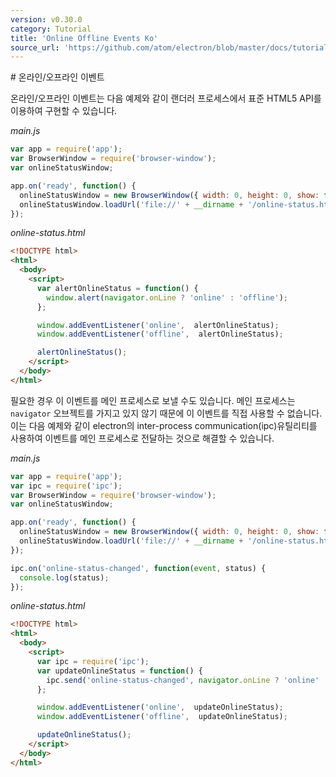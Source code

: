 ```yaml
---
version: v0.30.0
category: Tutorial
title: 'Online Offline Events Ko'
source_url: 'https://github.com/atom/electron/blob/master/docs/tutorial/online-offline-events-ko.md'
---
```


﻿# 온라인/오프라인 이벤트

온라인/오프라인 이벤트는 다음 예제와 같이 랜더러 프로세스에서 표준 HTML5 API를 이용하여 구현할 수 있습니다.

_main.js_

```javascript
var app = require('app');
var BrowserWindow = require('browser-window');
var onlineStatusWindow;

app.on('ready', function() {
  onlineStatusWindow = new BrowserWindow({ width: 0, height: 0, show: false });
  onlineStatusWindow.loadUrl('file://' + __dirname + '/online-status.html');
});
```

_online-status.html_

```html
<!DOCTYPE html>
<html>
  <body>
    <script>
      var alertOnlineStatus = function() {
        window.alert(navigator.onLine ? 'online' : 'offline');
      };

      window.addEventListener('online',  alertOnlineStatus);
      window.addEventListener('offline',  alertOnlineStatus);

      alertOnlineStatus();
    </script>
  </body>
</html>
```

필요한 경우 이 이벤트를 메인 프로세스로 보낼 수도 있습니다.
메인 프로세스는 `navigator` 오브젝트를 가지고 있지 않기 때문에 이 이벤트를 직접 사용할 수 없습니다.
이는 다음 예제와 같이 electron의 inter-process communication(ipc)유틸리티를 사용하여
이벤트를 메인 프로세스로 전달하는 것으로 해결할 수 있습니다.

_main.js_

```javascript
var app = require('app');
var ipc = require('ipc');
var BrowserWindow = require('browser-window');
var onlineStatusWindow;

app.on('ready', function() {
  onlineStatusWindow = new BrowserWindow({ width: 0, height: 0, show: false });
  onlineStatusWindow.loadUrl('file://' + __dirname + '/online-status.html');
});

ipc.on('online-status-changed', function(event, status) {
  console.log(status);
});
```

_online-status.html_

```html
<!DOCTYPE html>
<html>
  <body>
    <script>
      var ipc = require('ipc');
      var updateOnlineStatus = function() {
        ipc.send('online-status-changed', navigator.onLine ? 'online' : 'offline');
      };

      window.addEventListener('online',  updateOnlineStatus);
      window.addEventListener('offline',  updateOnlineStatus);

      updateOnlineStatus();
    </script>
  </body>
</html>
```
